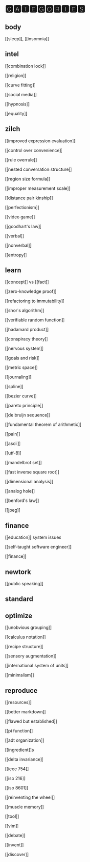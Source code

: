 # 🅲🅰🆃🅴🅶🅾🆁🅸🅴🆂

## body

[[sleep]], [[insomnia]]

## intel

[[combination lock]]

[[religion]]

[[curve fitting]]

[[social media]]

[[hypnosis]]

[[equality]]

## zilch

[[improved expression evaluation]]

[[control over convenience]]

[[rule overrule]]

[[nested conversation structure]]

[[region size formula]]

[[improper measurement scale]]

[[distance pair kinship]]

[[perfectionism]]

[[video game]]

[[goodhart's law]]

[[verbal]]

[[nonverbal]]

[[entropy]]

## learn

[[concept]] vs [[fact]]

[[zero-knowledge proof]]

[[refactoring to immutability]]

[[shor's algorithm]]

[[verifiable random function]]

[[hadamard product]]

[[conspiracy theory]]

[[nervous system]]

[[goals and risk]]

[[metric space]]

[[journaling]]

[[spline]]

[[bezier curve]]

[[pareto principle]]

[[de bruijn sequence]]

[[fundamental theorem of arithmetic]]

[[pain]]

[[ascii]]

[[utf-8]]

[[mandelbrot set]]

[[fast inverse square root]]

[[dimensional analysis]]

[[analog hole]]

[[benford's law]]

[[jpeg]]

## finance

[[education]] system issues

[[self-taught software engineer]]

[[finance]]

## newtork

[[public speaking]]

## standard

## optimize

[[unobvious grouping]]

[[calculus notation]]

[[recipe structure]]

[[sensory augmentation]]

[[international system of units]]

[[minimalism]]

## reproduce

[[resources]]

[[better markdown]]

[[flawed but established]]

[[pi function]]

[[adt organization]]

[[ingredient]]s

[[delta invariance]]

[[ieee 754]]

[[iso 216]]

[[iso 8601]]

[[reinventing the wheel]]

[[muscle memory]]

[[tool]]

[[vim]]

[[debate]]

[[invent]]

[[discover]]
